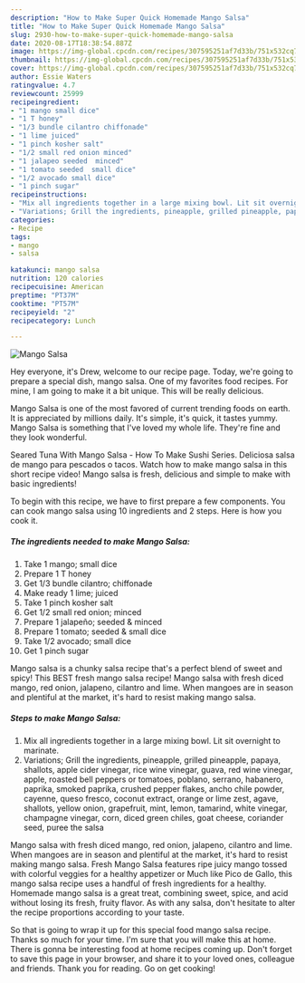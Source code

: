 ```yaml
---
description: "How to Make Super Quick Homemade Mango Salsa"
title: "How to Make Super Quick Homemade Mango Salsa"
slug: 2930-how-to-make-super-quick-homemade-mango-salsa
date: 2020-08-17T18:38:54.887Z
image: https://img-global.cpcdn.com/recipes/307595251af7d33b/751x532cq70/mango-salsa-recipe-main-photo.jpg
thumbnail: https://img-global.cpcdn.com/recipes/307595251af7d33b/751x532cq70/mango-salsa-recipe-main-photo.jpg
cover: https://img-global.cpcdn.com/recipes/307595251af7d33b/751x532cq70/mango-salsa-recipe-main-photo.jpg
author: Essie Waters
ratingvalue: 4.7
reviewcount: 25999
recipeingredient:
- "1 mango small dice"
- "1 T honey"
- "1/3 bundle cilantro chiffonade"
- "1 lime juiced"
- "1 pinch kosher salt"
- "1/2 small red onion minced"
- "1 jalapeo seeded  minced"
- "1 tomato seeded  small dice"
- "1/2 avocado small dice"
- "1 pinch sugar"
recipeinstructions:
- "Mix all ingredients together in a large mixing bowl. Lit sit overnight to marinate."
- "Variations; Grill the ingredients, pineapple, grilled pineapple, papaya, shallots, apple cider vinegar, rice wine vinegar, guava, red wine vinegar, apple, roasted bell peppers or tomatoes, poblano, serrano, habanero, paprika, smoked paprika, crushed pepper flakes, ancho chile powder, cayenne, queso fresco, coconut extract, orange or lime zest, agave, shallots, yellow onion, grapefruit, mint, lemon, tamarind, white vinegar, champagne vinegar, corn, diced green chiles, goat cheese, coriander seed, puree the salsa"
categories:
- Recipe
tags:
- mango
- salsa

katakunci: mango salsa 
nutrition: 120 calories
recipecuisine: American
preptime: "PT37M"
cooktime: "PT57M"
recipeyield: "2"
recipecategory: Lunch

---
```



![Mango Salsa](https://img-global.cpcdn.com/recipes/307595251af7d33b/751x532cq70/mango-salsa-recipe-main-photo.jpg)

Hey everyone, it's Drew, welcome to our recipe page. Today, we're going to prepare a special dish, mango salsa. One of my favorites food recipes. For mine, I am going to make it a bit unique. This will be really delicious.

Mango Salsa is one of the most favored of current trending foods on earth. It is appreciated by millions daily. It's simple, it's quick, it tastes yummy. Mango Salsa is something that I've loved my whole life. They're fine and they look wonderful.

Seared Tuna With Mango Salsa - How To Make Sushi Series. Deliciosa salsa de mango para pescados o tacos. Watch how to make mango salsa in this short recipe video! Mango salsa is fresh, delicious and simple to make with basic ingredients!


To begin with this recipe, we have to first prepare a few components. You can cook mango salsa using 10 ingredients and 2 steps. Here is how you cook it.

<!--inarticleads1-->

##### The ingredients needed to make Mango Salsa:

1. Take 1 mango; small dice
1. Prepare 1 T honey
1. Get 1/3 bundle cilantro; chiffonade
1. Make ready 1 lime; juiced
1. Take 1 pinch kosher salt
1. Get 1/2 small red onion; minced
1. Prepare 1 jalapeño; seeded &amp; minced
1. Prepare 1 tomato; seeded &amp; small dice
1. Take 1/2 avocado; small dice
1. Get 1 pinch sugar


Mango salsa is a chunky salsa recipe that&#39;s a perfect blend of sweet and spicy! This BEST fresh mango salsa recipe! Mango salsa with fresh diced mango, red onion, jalapeno, cilantro and lime. When mangoes are in season and plentiful at the market, it&#39;s hard to resist making mango salsa. 

<!--inarticleads2-->

##### Steps to make Mango Salsa:

1. Mix all ingredients together in a large mixing bowl. Lit sit overnight to marinate.
1. Variations; Grill the ingredients, pineapple, grilled pineapple, papaya, shallots, apple cider vinegar, rice wine vinegar, guava, red wine vinegar, apple, roasted bell peppers or tomatoes, poblano, serrano, habanero, paprika, smoked paprika, crushed pepper flakes, ancho chile powder, cayenne, queso fresco, coconut extract, orange or lime zest, agave, shallots, yellow onion, grapefruit, mint, lemon, tamarind, white vinegar, champagne vinegar, corn, diced green chiles, goat cheese, coriander seed, puree the salsa


Mango salsa with fresh diced mango, red onion, jalapeno, cilantro and lime. When mangoes are in season and plentiful at the market, it&#39;s hard to resist making mango salsa. Fresh Mango Salsa features ripe juicy mango tossed with colorful veggies for a healthy appetizer or Much like Pico de Gallo, this mango salsa recipe uses a handful of fresh ingredients for a healthy. Homemade mango salsa is a great treat, combining sweet, spice, and acid without losing its fresh, fruity flavor. As with any salsa, don&#39;t hesitate to alter the recipe proportions according to your taste. 

So that is going to wrap it up for this special food mango salsa recipe. Thanks so much for your time. I'm sure that you will make this at home. There is gonna be interesting food at home recipes coming up. Don't forget to save this page in your browser, and share it to your loved ones, colleague and friends. Thank you for reading. Go on get cooking!
